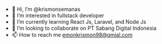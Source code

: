 - 👋 Hi, I’m @krismonsemanas
- 👀 I’m interested in fullstack developer
- 🌱 I’m currently learning React Js, Laravel, and Node Js
- 💞️ I’m looking to collaborate on PT Sabang Digital Indonesia
- 📫 How to reach me emonkrismon98@gmial.com

<!---
krismonsemanas/krismonsemanas is a ✨ special ✨ repository because its `README.md` (this file) appears on your GitHub profile.
You can click the Preview link to take a look at your changes.
--->
